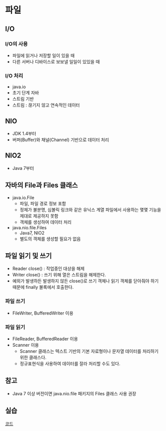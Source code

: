 # 파일
## I/O
### I/O의 사용
* 파일에 읽거나 저장할 일이 있을 때
* 다른 서버나 디바이스로 보보낼  일일이  있있을 때

### I/O 처리 
* java.io
* 초기 단계 자바
* 스트림 기반
* 스트림 : 끊기지 않고 연속적인 데이터

## NIO
* JDK 1.4부터
* 버퍼(Buffer)와 채널(Channel) 기반으로 데이터 처리

## NIO2
* Java 7부터

## 자바의 File과 Files 클래스
* java.io.File
	* 파일, 파일 경로 정보 포함
	* 정체가 불분명, 심볼릭 링크와 같은 유닉스 계열 파일에서 사용하는 몇몇 기능을 제대로 제공하지 못함
	* 객체를 생성하여 데이터 처리
* java.nio.file.Files
	* Java7, NIO2
	* 별도의 객체를 생성할 필요가 없음
## 파일 읽기 및 쓰기
* Reader close() : 작업중인 대상을 해제
* Writer close() : 쓰기 위해 열은 스트림을 해제한다.
* 예외가 발생하든 발생하지 않든 close()로 쓰기 객체나 읽기 객체를 닫아줘야 하기 때문에 finally 불록에서 호출한다.

### 파일 쓰기
* FileWriter, BufferedWriter 이용

### 파일 읽기
* FileReader, BufferedReader 이용
* Scanner 이용
	* Scanner 클래스는 텍스트 기반의 기본 자료형이나 문자열 데이터를 처리하기 위한 클래스다.
	* 정규표현식을 사용하여 데이터를 잘라 처리할 수도 있다.
## 참고
* Java 7 이상 버전이면 java.nio.file 패키지의 Files 클래스 사용 권장
## 실습
[코드](./code/io)
